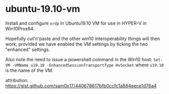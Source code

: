 # ubuntu-19.10-vm

Install and configure ```xrdp``` in Ubuntu19.10 VM for use in HYPER-V in Win10Prox64.

Hopefully cut'n'paste and the other win10 interoperability things will then work,
provided we have enabled the VM settings by ticking the two "enhanced" settings.

Also note the need to issue a powershell command in the Win10 host:
     ```Set-VM -VMName u19.10 -EnhancedSessionTransportType HvSocket```
where ```u19.10``` is the name of the VM.

attribution:
https://gist.github.com/sam0x17/440678617bfb0ccfc1a884eece1d76a4
